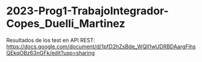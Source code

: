 # 2023-Prog1-TrabajoIntegrador-Copes_Duelli_Martinez
Resultados de los test en API REST: https://docs.google.com/document/d/1pfD2hZsBde_WQll1wUDRBDAargFjhsQEkqOBz63nGFk/edit?usp=sharing
